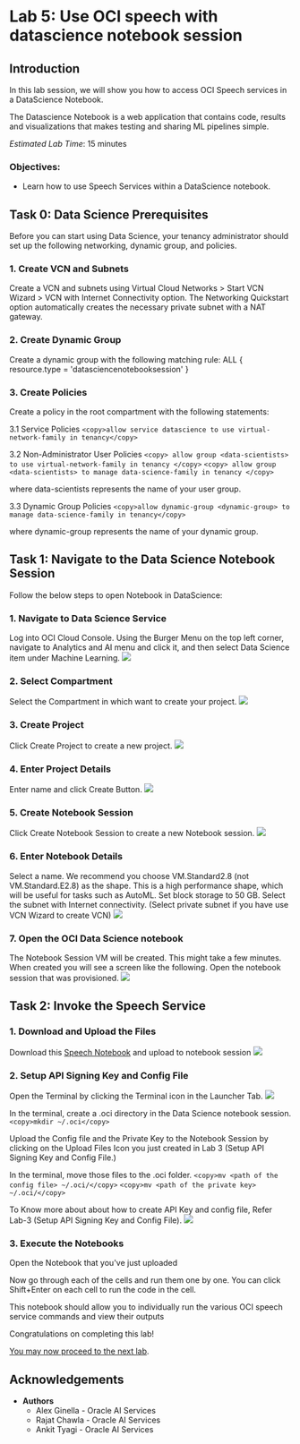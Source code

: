 # Lab 5: Use OCI speech with datascience notebook session

## Introduction

In this lab session, we will show you how to access OCI Speech services in a DataScience Notebook.

The Datascience Notebook is a web application that contains code, results and visualizations that makes testing and sharing ML pipelines simple.

*Estimated Lab Time*: 15 minutes

### Objectives:
* Learn how to use Speech Services within a DataScience notebook.

## **Task 0:** Data Science Prerequisites

Before you can start using Data Science, your tenancy administrator should set up the following networking, dynamic group, and policies.

### 1. Create VCN and Subnets
Create a VCN and subnets using Virtual Cloud Networks > Start VCN Wizard > VCN with Internet Connectivity option.
The Networking Quickstart option automatically creates the necessary private subnet with a NAT gateway.

### 2. Create Dynamic Group
Create a dynamic group with the following matching rule:
ALL { resource.type = 'datasciencenotebooksession' }

### 3. Create Policies
Create a policy in the root compartment with the following statements:

3.1 Service Policies
    ```
    <copy>allow service datascience to use virtual-network-family in tenancy</copy>
    ```

3.2 Non-Administrator User Policies
    ```
    <copy>
    allow group <data-scientists> to use virtual-network-family in tenancy
    </copy>
    ```
    ```
    <copy>
    allow group <data-scientists> to manage data-science-family in tenancy
    </copy>
    ```

where data-scientists represents the name of your user group.

3.3 Dynamic Group Policies
    ```
    <copy>allow dynamic-group <dynamic-group> to manage data-science-family in tenancy</copy>
    ```

where dynamic-group represents the name of your dynamic group.

## **Task 1:** Navigate to the Data Science Notebook Session

Follow the below steps to open Notebook in DataScience:
### 1. Navigate to Data Science Service
Log into OCI Cloud Console. Using the Burger Menu on the top left corner, navigate to Analytics and AI menu and click it, and then select Data Science item under Machine Learning.
    ![](./images/cloud-menu.png " ")

### 2. Select Compartment
Select the Compartment in which want to create your project.
    ![](./images/select-comp.png " ")
<!-- Click Create Project to create a new project. -->
<!-- Select the Root Compartment -->
    

### 3. Create Project
Click Create Project to create a new project.
    ![](./images/create-project-1.png " ")
<!-- Select the Project named 'oci-Speech-livelabs' -->
    

### 4. Enter Project Details
Enter name and click Create Button.
    ![](./images/create-project-2.png " ")
<!-- Select the Notebook named 'Livelabs Notebook' -->
    


### 5. Create Notebook Session
Click Create Notebook Session to create a new Notebook session.
    ![](./images/create-notebook-session.png " ")

### 6. Enter Notebook Details
Select a name.
We recommend you choose VM.Standard2.8 (not VM.Standard.E2.8) as the shape. This is a high performance shape, which will be useful for tasks such as AutoML.
Set block storage to 50 GB.
Select the subnet with Internet connectivity. (Select private subnet if you have use VCN Wizard to create VCN)
    ![](./images/create-notebook-session-2.png " ")

### 7. Open the OCI Data Science notebook
The Notebook Session VM will be created. This might take a few minutes. When created you will see a screen like the following.
Open the notebook session that was provisioned.
    ![](./images/open-notebook.png " ")

## **Task 2:** Invoke the Speech Service


### 1. Download and Upload the Files
Download this [Speech Notebook](./files/speech.ipynb) and upload to notebook session
    ![](./images/upload-speech-notebook.png " ")

### 2. Setup API Signing Key and Config File
Open the Terminal by clicking the Terminal icon in the Launcher Tab.
    ![](./images/ds-notebook-terminal.png " ")

In the terminal, create a .oci directory in the Data Science notebook session.
    ```
    <copy>mkdir ~/.oci</copy>
    ```

Upload the Config file and the Private Key to the Notebook Session by clicking on the Upload Files Icon you just created in Lab 3 (Setup API Signing Key and Config File.)

In the terminal, move those files to the .oci folder.
    ```
    <copy>mv <path of the config file> ~/.oci/</copy>
    ```
    ```
    <copy>mv <path of the private key> ~/.oci/</copy>
    ```
    
To Know more about about how to create API Key and config file, Refer Lab-3 (Setup API Signing Key and Config File).
    ![](./images/oci-folder.png " ")

### 3. Execute the Notebooks

Open the Notebook that you've just uploaded

Now go through each of the cells and run them one by one. You can click Shift+Enter on each cell to run the code in the cell.

This notebook should allow you to individually run the various OCI speech service commands and view their outputs

Congratulations on completing this lab!

[You may now proceed to the next lab](#next).

## Acknowledgements
* **Authors**
    * Alex Ginella - Oracle AI Services
    * Rajat Chawla  - Oracle AI Services
    * Ankit Tyagi -  Oracle AI Services